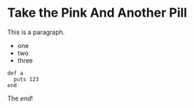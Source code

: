 # Take the Pink And Another Pill

This is a paragraph.

* one
* two
* three

```
def a 
  puts 123
end
```

The *end*!
